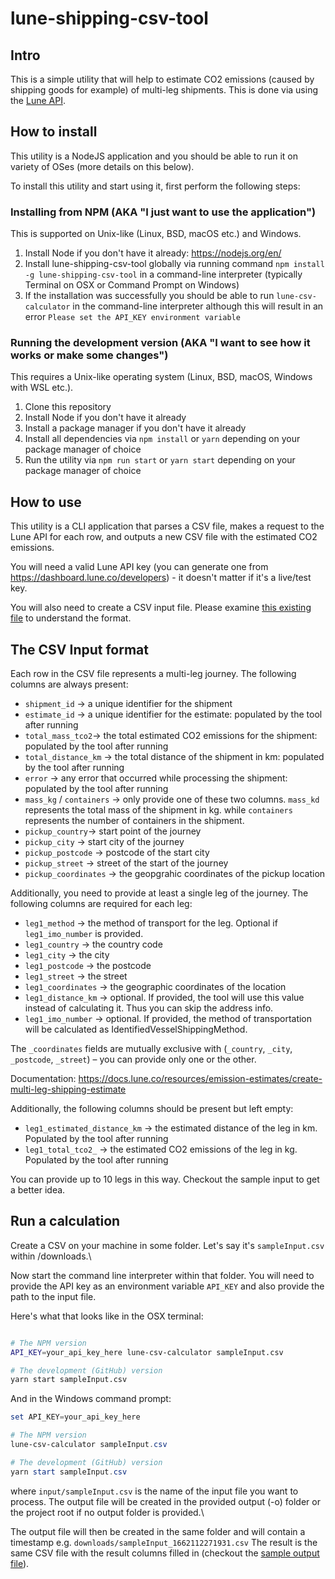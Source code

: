 lune-shipping-csv-tool
======================

## Intro

This is a simple utility that will help to estimate CO2 emissions (caused by shipping goods for example) of multi-leg shipments.
This is done via using the [Lune API](https://docs.lune.co).

## How to install

This utility is a NodeJS application and you should be able to run it on variety of OSes
(more details on this below).

To install this utility and start using it, first perform the following steps:

### Installing from NPM (AKA "I just want to use the application")

This is supported on Unix-like (Linux, BSD, macOS etc.) and Windows.

1. Install Node if you don't have it already: https://nodejs.org/en/
2. Install lune-shipping-csv-tool globally via running command `npm install -g lune-shipping-csv-tool` in a command-line interpreter 
(typically Terminal on OSX or Command Prompt on Windows)
3. If the installation was successfully you should be able to run `lune-csv-calculator` in the command-line interpreter although this
will result in an error `Please set the API_KEY environment variable`

### Running the development version (AKA "I want to see how it works or make some changes")

This requires a Unix-like operating system (Linux, BSD, macOS, Windows with WSL etc.).

1. Clone this repository
2. Install Node if you don't have it already
3. Install a package manager if you don't have it already
4. Install all dependencies via  `npm install` or `yarn` depending on your package manager of choice
5. Run the utility via `npm run start` or `yarn start` depending on your package manager of choice

## How to use

This utility is a CLI application that parses a CSV file, makes a request to the Lune API for each row, and outputs a 
new CSV file with the estimated CO2 emissions.

You will need a valid Lune API key (you can generate one from https://dashboard.lune.co/developers) - it doesn't matter if 
it's a live/test key.

You will also need to create a CSV input file. Please examine [this existing file](https://github.com/lune-climate/lune-shipping-csv-tool/blob/master/input/sampleInput.csv)
to understand the format.

## The CSV Input format

Each row in the CSV file represents a multi-leg journey. The following columns are always present: 

* `shipment_id` -> a unique identifier for the shipment
* `estimate_id` -> a unique identifier for the estimate: populated by the tool after running
* `total_mass_tco2`-> the total estimated CO2 emissions for the shipment: populated by the tool after running
* `total_distance_km` -> the total distance of the shipment in km: populated by the tool after running
* `error` -> any error that occurred while processing the shipment: populated by the tool after running
* `mass_kg` / `containers` -> only provide one of these two columns. `mass_kd` represents the total mass of the shipment in kg. while `containers` represents the number of containers in the shipment.
* `pickup_country`-> start point of the journey
* `pickup_city` -> start city of the journey
* `pickup_postcode` -> postcode of the start city
* `pickup_street` -> street of the start of the journey
* `pickup_coordinates` -> the geopgrahic coordinates of the pickup location

Additionally, you need to provide at least a single leg of the journey. The following columns are required for each leg:

* `leg1_method` -> the method of transport for the leg. Optional if `leg1_imo_number` is provided.
* `leg1_country` -> the country code
* `leg1_city` -> the city
* `leg1_postcode` -> the postcode
* `leg1_street` -> the street
* `leg1_coordinates` -> the geographic coordinates of the location
* `leg1_distance_km` -> optional. If provided, the tool will use this value instead of calculating it. Thus you can skip the address info.
* `leg1_imo_number` -> optional. If provided, the method of transportation will be calculated as IdentifiedVesselShippingMethod.

The `_coordinates` fields are mutually exclusive with (`_country`, `_city`, `_postcode`,
`_street`) – you can provide only one or the other.

Documentation: https://docs.lune.co/resources/emission-estimates/create-multi-leg-shipping-estimate

Additionally, the following columns should be present but left empty:

* `leg1_estimated_distance_km` -> the estimated distance of the leg in km. Populated by the tool after running
* `leg1_total_tco2_` -> the estimated CO2 emissions of the leg in kg. Populated by the tool after running

You can provide up to 10 legs in this way. Checkout the sample input to get a better idea.

## Run a calculation

Create a CSV on your machine in some folder. Let's say it's `sampleInput.csv` within /downloads.\

Now start the command line interpreter within that folder. You will need to provide the API key 
as an environment variable `API_KEY` and also provide the path to the input file.
 
Here's what that looks like in the OSX terminal:
```bash

# The NPM version
API_KEY=your_api_key_here lune-csv-calculator sampleInput.csv

# The development (GitHub) version
yarn start sampleInput.csv
```

And in the Windows command prompt:
```powershell
set API_KEY=your_api_key_here

# The NPM version
lune-csv-calculator sampleInput.csv

# The development (GitHub) version
yarn start sampleInput.csv
```
where `input/sampleInput.csv` is the name of the input file you want to process. The output file will be created in the provided output (-o) folder or 
the project root if no output folder is provided.\

The output file will then be created in the same folder and will contain a timestamp e.g. `downloads/sampleInput_1662112271931.csv`
The result is the same CSV file with the result columns filled in (checkout the [sample output file](https://github.com/lune-climate/lune-shipping-csv-tool/blob/master/output/sampleInput_1662043831339.csv)).
